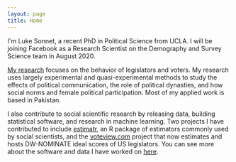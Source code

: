 ```yaml
---
layout: page
title: Home
---
```


I'm Luke Sonnet, a recent PhD in Political Science from UCLA. I will be joining Facebook as a Research Scientist on the Demography and Survey Science team in August 2020.

[My research](/research) focuses on the behavior of legislators and voters. My research uses largely experimental and quasi-experimental methods to study the effects of political communication, the role of political dynasties, and how social norms and female political participation. Most of my applied work is based in Pakistan.

I also contribute to social scientific research by releasing data, building statistical software, and research in machine learning. Two projects I have contributed to include [estimatr](https://declaredesign.org/r/estimatr), an R package of estimators commonly used by social scientists, and the [voteview.com](https://voteview.com) project that now estimates and hosts DW-NOMINATE ideal scores of US legislators. You can see more about the software and data I have worked on [here](/software).